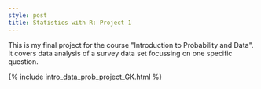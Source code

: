 ```yaml
---
style: post
title: Statistics with R: Project 1
---
```


This is my final project for the course "Introduction to Probability and Data". 
It covers data analysis of a survey data set focussing on one specific question.

{% include intro_data_prob_project_GK.html %}
